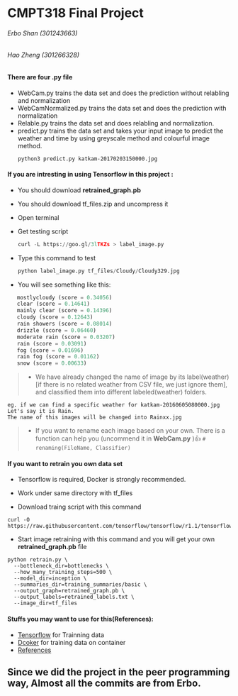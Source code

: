 # CMPT318 Final Project
###### Erbo Shan (301243663)
###### Hao Zheng	(301266328)
									
#### There are four .py file
* WebCam.py trains the data set and does the prediction without relabling and normalization
* WebCamNormalized.py trains the data set and does the prediction with normalization
* Relable.py trains the data set and does relabling and normalization.
* predict.py trains the data set and takes your input image to predict the weather and time by using greyscale method and              	 colourful image method.
    ```
    python3 predict.py katkam-20170203150000.jpg 
    ```
    
#### If you are intresting in using Tensorflow in this project :

 * You should download **retrained_graph.pb**
 * You should download tf_files.zip and uncompress it
 * Open terminal
 * Get testing script
   ```python
   curl -L https://goo.gl/3lTKZs > label_image.py
   ```
 
 * Type this command to test
   ```python
   python label_image.py tf_files/Cloudy/Cloudy329.jpg
   ```
 
 * You will see something like this:
 ```python
 	mostlycloudy (score = 0.34056)
 	clear (score = 0.14641)
 	mainly clear (score = 0.14396)
 	cloudy (score = 0.12643)
 	rain showers (score = 0.08014)
 	drizzle (score = 0.06460)
 	moderate rain (score = 0.03207)
 	rain (score = 0.03091)
 	fog (score = 0.01696)
 	rain fog (score = 0.01162)
 	snow (score = 0.00633)
 ```
 
>* We have already changed the name of image by its label(weather)[if there is no related weather from CSV file, we just ignore them], and classified them into different labeled(weather) folders.
 ```
 eg. if we can find a specific weather for katkam-20160605080000.jpg Let's say it is Rain. 
 The name of this images will be changed into Rainxx.jpg
 ```
 
>* If you want to rename each image based on your own. There is a function can help you (uncommend it in **WebCam.py** ):+1:
    ```
    # renaming(FileName, Classifier)
    ```
    
#### If you want to retrain you own data set

* Tensorflow is required, Docker is strongly recommended.
* Work under same directory with tf_files

* Download traing script with this command
```
curl -O https://raw.githubusercontent.com/tensorflow/tensorflow/r1.1/tensorflow/examples/image_retraining/retrain.py
```
* Start image retraining with this command and you will get your own **retrained_graph.pb** file
```
python retrain.py \
  --bottleneck_dir=bottlenecks \
  --how_many_training_steps=500 \
  --model_dir=inception \
  --summaries_dir=training_summaries/basic \
  --output_graph=retrained_graph.pb \
  --output_labels=retrained_labels.txt \
  --image_dir=tf_files
  ```
  
#### Stuffs you may want to use for this(References):
 * [Tensorflow](https://www.tensorflow.org) for Trainning data
 * [Dcoker](https://www.docker.com) for training data on container
 * [References](https://codelabs.developers.google.com/codelabs/tensorflow-for-poets/?utm_campaign=chrome_series_machinelearning_063016&utm_source=gdev&utm_medium=yt-desc#0)

## Since we did the project in the peer programming way, Almost all the commits are from Erbo. 
